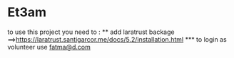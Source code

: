 # Et3am
  to use this project you need to :
     ** add laratrust backage  ==>https://laratrust.santigarcor.me/docs/5.2/installation.html
     *** to login as volunteer use fatma@d.com
